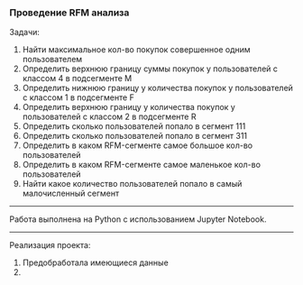 ### Проведение RFM анализа

Задачи:

1. Найти максимальное кол-во покупок совершенное одним пользователем
2. Определить верхнюю границу суммы покупок у пользователей с классом 4 в подсегменте М
3. Определить нижнюю границу у количества покупок у пользователей с классом 1 в подсегменте F
4. Определить верхнюю границу у количества покупок у пользователей с классом 2 в подсегменте R
5. Определить сколько пользователей попало в сегмент 111
6. Определить сколько пользователей попало в сегмент 311
7. Определить в каком RFM-сегменте самое большое кол-во пользователей
8. Определить в каком RFM-сегменте самое маленькое кол-во пользователей
9. Найти какое количество пользователей попало в самый малочисленный сегмент

<hr>

Работа выполнена на Python с использованием Jupyter Notebook.

<hr>

Реализация проекта:
1. Предобработала имеющиеся данные
2. 
